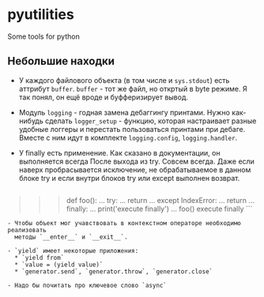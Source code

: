 # pyutilities
Some tools for python

## Небольшие находки
  - У каждого файлового объекта (в том числе и `sys.stdout`) есть аттрибут `buffer`.
    `buffer` - тот же файл, но откртый в byte режиме. Я так понял, он ещё вроде
    и буфферизирует вывод.

  - Модуль `logging` - годная замена дебаггингу принтами. Нужно как-нибудь сделать
    `logger_setup` - функцию, которая настраивает разные удобные логгеры и
    перестать пользоваться принтами при дебаге. Вместе с ним идут в комплекте
    `logging.config`, `logging.handler`.

  - У finally есть применение. Как сказано в документации, он выполняется всегда
    После выхода из try. Совсем всегда. Даже если наверх пробрасывается
    исключение, не обрабатываемое в данном блоке try и если внутри блоков try или
    except выполнен возврат.
    ```python
>>> def foo():
...     try:
...         return
...     except IndexError:
...         return
...     finally:
...         print('execute finally')
...
>>> foo()
execute finally
    ```

    - Чтобы объект мог учавствовать в контекстном операторе необходимо реализовать
      методы `__enter__` и `__exit__`.

    - `yield` имеет некоторые приложения:
      * `yield from`
      * `value = (yield value)`
      * `generator.send`, `generator.throw`, `generator.close`

    - Надо бы почитать про ключевое слово `async`
